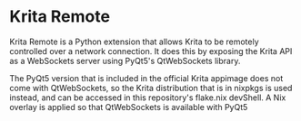 # Krita Remote

Krita Remote is a Python extension that allows Krita to be remotely controlled over a network connection. It does this by exposing the Krita API as a WebSockets server using PyQt5's QtWebSockets library.

The PyQt5 version that is included in the official Krita appimage does not come with QtWebSockets, so the Krita distribution that is in nixpkgs is used instead, and can be accessed in this repository's flake.nix devShell. A Nix overlay is applied so that QtWebSockets is available with PyQt5

